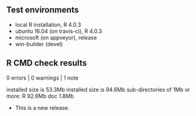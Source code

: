 ## Test environments
* local R installation, R 4.0.3
* ubuntu 16.04 (on travis-ci), R 4.0.3
* microsoft (on appveyor), release
* win-builder (devel)

## R CMD check results

0 errors | 0 warnings | 1 note

installed size is 53.3Mb
    installed size is 94.6Mb
    sub-directories of 1Mb or more:
      R    92.6Mb
      doc   1.8Mb


* This is a new release.
